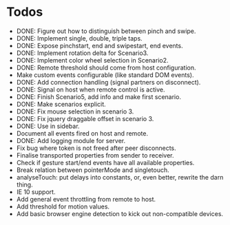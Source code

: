 # Todos

   * DONE: Figure out how to distinguish between pinch and swipe. 
   * DONE: Implement single, double, triple taps.
   * DONE: Expose pinchstart, end and swipestart, end events. 
   * DONE: Implement rotation delta for Scenario3.
   * DONE: Implement color wheel selection in Scenario2. 
   * DONE: Remote threshold should come from host configuration. 
   * Make custom events configurable (like standard DOM events).
   * DONE: Add connection handling (signal partners on disconnect).
   * DONE: Signal on host when remote control is active.
   * DONE: Finish Scenario5, add info and make first scenario. 
   * DONE: Make scenarios explicit. 
   * DONE: Fix mouse selection in scenario 3. 
   * DONE: Fix jquery draggable offset in scenario 3.
   * DONE: Use <sections> in sidebar. 
   * Document all events fired on host and remote.
   * DONE: Add logging module for server. 
   * Fix bug where token is not freed after peer disconnects.
   * Finalise transported properties from sender to receiver. 
   * Check if gesture start/end events have all available properties. 
   * Break relation between pointerMode and singletouch. 
   * analyseTouch: put delays into constants, or, even better, rewrite the darn thing. 
   * IE 10 support. 
   * Add general event throttling from remote to host. 
   * Add threshold for motion values. 
   * Add basic browser engine detection to kick out non-compatible devices. 
